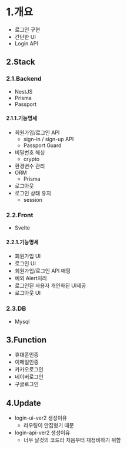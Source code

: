 # 1.개요

- 로그인 구현
- 간단한 UI
- Login API

## 2.Stack

### 2.1.Backend

- NestJS
- Prisma
- Passport

#### 2.1.1.기능명세

- 회원가입/로그인 API
  - sign-in / sign-up API
  - Passport Guard
- 비밀번호 해싱
  - crypto
- 환경변수 관리
- ORM
  - Prisma
- 로그아웃
- 로그인 상태 유지
  - session

### 2.2.Front

- Svelte

#### 2.2.1.기능명세

- 회원가입 UI
- 로그인 UI
- 회원가입/로그인 API 매핑
- 예외 Alert처리
- 로그인된 사용자 개인화된 UI제공
- 로그아웃 UI

### 2.3.DB

- Mysql

## 3.Function

- 휴대폰인증
- 이메일인증
- 카카오로그인
- 네이버로그인
- 구글로그인

## 4.Update

- login-ui-ver2 생성이유
  - 라우팅이 안잡혔기 때문
- login-api-ver2 생성이유
  - 너무 날것의 코드라 처음부터 재정비하기 위함
